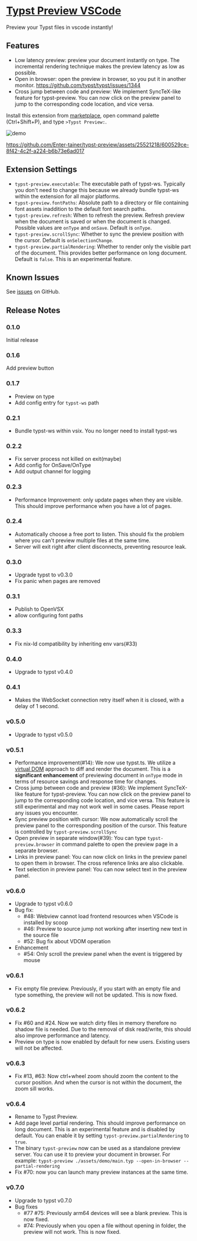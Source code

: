 # [Typst Preview VSCode](https://github.com/Enter-tainer/typst-preview)

Preview your Typst files in vscode instantly!

## Features

- Low latency preview: preview your document instantly on type. The incremental rendering technique makes the preview latency as low as possible.
- Open in browser: open the preview in browser, so you put it in another monitor. https://github.com/typst/typst/issues/1344
- Cross jump between code and preview: We implement SyncTeX-like feature for typst-preview. You can now click on the preview panel to jump to the corresponding code location, and vice versa.

Install this extension from [marketplace](https://marketplace.visualstudio.com/items?itemName=mgt19937.typst-preview), open command palette (Ctrl+Shift+P), and type `>Typst Preview:`.

![demo](demo.png)

https://github.com/Enter-tainer/typst-preview/assets/25521218/600529ce-8f42-4c2f-a224-b6b73e6ad017

## Extension Settings

- `typst-preview.executable`: The executable path of typst-ws. Typically you don't need to change this because we already bundle typst-ws within the extension for all major platforms.
- `typst-preview.fontPaths`: Absolute path to a directory or file containing font assets inaddition to the default font search paths.
- `typst-preview.refresh`: When to refresh the preview. Refresh preview when the document is saved or when the document is changed. Possible values are `onType` and `onSave`. Default is `onType`.
- `typst-preview.scrollSync`: Whether to sync the preview position with the cursor. Default is `onSelectionChange`.
- `typst-preview.partialRendering`: Whether to render only the visible part of the document. This provides better performance on long document. Default is `false`. This is an experimental feature.

## Known Issues

See [issues](https://github.com/Enter-tainer/typst-preview/issues?q=is%3Aissue+is%3Aopen+sort%3Aupdated-desc) on GitHub.

## Release Notes

### 0.1.0

Initial release 

### 0.1.6

Add preview button

### 0.1.7

- Preview on type
- Add config entry for `typst-ws` path

### 0.2.1

- Bundle typst-ws within vsix. You no longer need to install typst-ws

### 0.2.2

- Fix server process not killed on exit(maybe)
- Add config for OnSave/OnType
- Add output channel for logging

### 0.2.3

- Performance Improvement: only update pages when they are visible. This should improve performance when you have a lot of pages.

### 0.2.4

- Automatically choose a free port to listen. This should fix the problem where you can't preview multiple files at the same time.
- Server will exit right after client disconnects, preventing resource leak.

### 0.3.0

- Upgrade typst to v0.3.0
- Fix panic when pages are removed

### 0.3.1

- Publish to OpenVSX
- allow configuring font paths

### 0.3.3

- Fix nix-ld compatibility by inheriting env vars(#33)

### 0.4.0

- Upgrade to typst v0.4.0

### 0.4.1

- Makes the WebSocket connection retry itself when it is closed, with a delay of 1 second.

### v0.5.0

- Upgrade to typst v0.5.0

### v0.5.1

- Performance improvement(#14): We now use typst.ts. We utilize a  [virtual DOM](https://en.wikipedia.org/wiki/Virtual_DOM) approach to diff and render the document. This is a **significant enhancement** of previewing document in `onType` mode in terms of resource savings and response time for changes.
- Cross jump between code and preview (#36): We implement SyncTeX-like feature for typst-preview. You can now click on the preview panel to jump to the corresponding code location, and vice versa. This feature is still experimental and may not work well in some cases. Please report any issues you encounter. 
- Sync preview position with cursor: We now automatically scroll the preview panel to the corresponding position of the cursor. This feature is controlled by `typst-preview.scrollSync`
- Open preview in separate window(#39): You can type `typst-preview.browser` in command palette to open the preview page in a separate browser.
- Links in preview panel: You can now click on links in the preview panel to open them in browser. The cross reference links are also clickable.
- Text selection in preview panel: You can now select text in the preview panel.

### v0.6.0

- Upgrade to typst v0.6.0
- Bug fix:
  - #48: Webview cannot load frontend resources when VSCode is installed by scoop
  - #46: Preview to source jump not working after inserting new text in the source file
  - #52: Bug fix about VDOM operation
- Enhancement
  - #54: Only scroll the preview panel when the event is triggered by mouse

### v0.6.1

- Fix empty file preview. Previously, if you start with an empty file and type something, the preview will not be updated. This is now fixed.

### v0.6.2

- Fix #60 and #24. Now we watch dirty files in memory therefore no shadow file is needed. Due to the removal of disk read/write, this should also improve performance and latency.
- Preview on type is now enabled by default for new users. Existing users will not be affected.

### v0.6.3

- Fix #13, #63: Now ctrl+wheel zoom should zoom the content to the cursor position. And when the cursor is not within the document, the zoom sill works.

### v0.6.4

- Rename to Typst Preview.
- Add page level partial rendering. This should improve performance on long document. This is an experimental feature and is disabled by default. You can enable it by setting `typst-preview.partialRendering` to `true`.
- The binary `typst-preview` now can be used as a standalone preview server. You can use it to preview your document in browser. For example: `typst-preview ./assets/demo/main.typ --open-in-browser --partial-rendering`
- Fix #70: now you can launch many preview instances at the same time.

### v0.7.0

- Upgrade to typst v0.7.0
- Bug fixes
  - #77 #75: Previously arm64 devices will see a blank preview. This is now fixed.
  - #74: Previously when you open a file without opening in folder, the preview will not work. This is now fixed.
